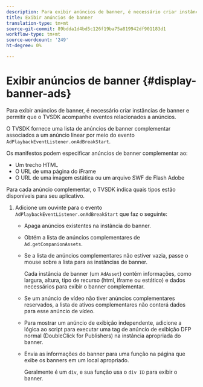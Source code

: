 ```yaml
---
description: Para exibir anúncios de banner, é necessário criar instâncias de banner e permitir que o TVSDK acompanhe eventos relacionados a anúncios.
title: Exibir anúncios de banner
translation-type: tm+mt
source-git-commit: 89bdda1d4bd5c126f19ba75a819942df901183d1
workflow-type: tm+mt
source-wordcount: '249'
ht-degree: 0%

---
```



# Exibir anúncios de banner {#display-banner-ads}

Para exibir anúncios de banner, é necessário criar instâncias de banner e permitir que o TVSDK acompanhe eventos relacionados a anúncios.

O TVSDK fornece uma lista de anúncios de banner complementar associados a um anúncio linear por meio do evento `AdPlaybackEventListener.onAdBreakStart`.

Os manifestos podem especificar anúncios de banner complementar ao:

* Um trecho HTML
* O URL de uma página do iFrame
* O URL de uma imagem estática ou um arquivo SWF de Flash Adobe

Para cada anúncio complementar, o TVSDK indica quais tipos estão disponíveis para seu aplicativo.

1. Adicione um ouvinte para o evento `AdPlaybackEventListener.onAdBreakStart` que faz o seguinte:

   * Apaga anúncios existentes na instância do banner.
   * Obtém a lista de anúncios complementares de `Ad.getCompanionAssets`.
   * Se a lista de anúncios complementares não estiver vazia, passe o mouse sobre a lista para as instâncias de banner.

      Cada instância de banner (um `AdAsset`) contém informações, como largura, altura, tipo de recurso (html, iframe ou estático) e dados necessários para exibir o banner complementar.
   * Se um anúncio de vídeo não tiver anúncios complementares reservados, a lista de ativos complementares não conterá dados para esse anúncio de vídeo.
   * Para mostrar um anúncio de exibição independente, adicione a lógica ao script para executar uma tag de anúncio de exibição DFP normal (DoubleClick for Publishers) na instância apropriada do banner.
   * Envia as informações do banner para uma função na página que exibe os banners em um local apropriado.

      Geralmente é um `div`, e sua função usa o `div ID` para exibir o banner.


